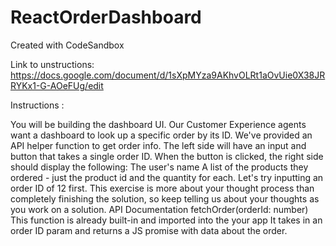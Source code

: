 # ReactOrderDashboard
Created with CodeSandbox

Link to unstructions:  https://docs.google.com/document/d/1sXpMYza9AKhvOLRt1aOvUie0X38JRRYKx1-G-AOeFUg/edit 

Instructions :

You will be building the dashboard UI.
Our Customer Experience agents want a dashboard to look up a specific order by its ID. We've provided an API helper function to get order info. 
The left side will have an input and button that takes a single order ID. When the button is clicked, the right side should display the following: The user's name 
A list of the products they ordered - just the product id and the quantity for each. 
Let's try inputting an order ID of 12 first. 
This exercise is more about your thought process than completely finishing the solution, so keep telling us about your thoughts as you work on a solution. 
API Documentation 
fetchOrder(orderId: number) 
This function is already built-in and imported into the your app 
It takes in an order ID param and returns a JS promise with data about the order.


